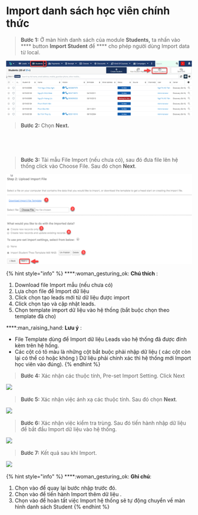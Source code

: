 # Import danh sách học viên chính thức

> **Bước 1:** Ở màn hình danh sách của module **Students,** ta nhấn vào **** button **Import Student** để **** cho phép người dùng Import data từ local.

![](../../.gitbook/assets/ImportStudent1.png)

> **Bước 2:** Chọn **Next.**

​

<figure><img src="https://blobscdn.gitbook.com/v0/b/gitbook-28427.appspot.com/o/assets%2F-LrHReb9JsrFo3TW8d7S%2F-LuffEjcQA3UmXbuzuM0%2F-Lufj5umrs-UEN4jhJyD%2F2.png?alt=media&#x26;token=572ce6de-02eb-4910-a56f-ab8916465c98" alt=""><figcaption></figcaption></figure>

> **Bước 3:** Tải mẫu File Import (nếu chưa có), sau đó đưa file lên hệ thống click vào Choose File. Sau đó chọn **Next**.

![](../../.gitbook/assets/importstudent.png)

{% hint style="info" %}
****:woman\_gesturing\_ok: **Chú thích** :

1. Download file Import mẫu (nếu chưa có)
2. Lựa chọn file để Import dữ liệu
3. Click chọn tạo leads mới từ dữ liệu được import
4. Click chọn tạo và cập nhật leads.
5. Chọn template import dữ liệu vào hệ thống (bắt buộc chọn theo template đã cho)

****:man\_raising\_hand: **Lưu ý** :

* File Template dùng để Import dữ liệu Leads vào hệ thống đã được đính kèm trên hệ hống.
* Các cột có tô màu là những cột bắt buộc phải nhập dữ liệu ( các cột còn lại có thể có hoặc không ) Dữ liệu phải chính xác thì hệ thống mới Import học viên vào đúng).
{% endhint %}

> **Bước 4:** Xác nhận các thuộc tính, Pre-set Import Setting. Click Next

![](https://blobscdn.gitbook.com/v0/b/gitbook-28427.appspot.com/o/assets%2F-LrHReb9JsrFo3TW8d7S%2F-LuffEjcQA3UmXbuzuM0%2F-LufjHitqdHtQvQ5m7kL%2F4.png?alt=media\&token=43ea25dd-016f-4f04-9ffc-7dd181d66b8b)

> **Bước 5:** Xác nhận việc ánh xạ các thuộc tính. Sau đó chọn **Next**.

![](https://blobscdn.gitbook.com/v0/b/gitbook-28427.appspot.com/o/assets%2F-LrHReb9JsrFo3TW8d7S%2F-LuffEjcQA3UmXbuzuM0%2F-LufjNESlyJ8i--KyXei%2F5.png?alt=media\&token=1b750cb8-2ce7-4916-aae4-e0e809438633)

> **Bước 6:** Xác nhận việc kiểm tra trùng. Sau đó tiến hành nhập dữ liệu để bắt đầu Import dữ liệu vào hệ thống.

![](https://blobscdn.gitbook.com/v0/b/gitbook-28427.appspot.com/o/assets%2F-LrHReb9JsrFo3TW8d7S%2F-LuffEjcQA3UmXbuzuM0%2F-LufjVg5Qr3a\_xKHLqQ0%2F6.png?alt=media\&token=f7e61c9a-0fbf-4231-8610-6a4b1ae20b40)

> **Bước 7:** Kết quả sau khi Import.

![](https://blobscdn.gitbook.com/v0/b/gitbook-28427.appspot.com/o/assets%2F-LrHReb9JsrFo3TW8d7S%2F-LuffEjcQA3UmXbuzuM0%2F-LufjamgRtLaAkNJW20E%2F7.png?alt=media\&token=1ef8695e-033d-46d6-81ab-4976108ea4b3)

{% hint style="info" %}
****:woman\_gesturing\_ok: **Ghi chú**:

1. Chọn vào để quay lại bước nhập trước đó.
2. Chọn vào để tiến hành Import thêm dữ liệu .
3. Chọn vào để hoàn tất việc Import hệ thống sẽ tự động chuyển về màn hình danh sách Student
{% endhint %}
